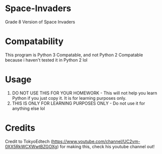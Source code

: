 # Space-Invaders
Grade 8 Version of Space Invaders

# Compatability
This program is Python 3 Compatable, and not Python 2 Compatable because i haven't tested it in Python 2 lol

# Usage
1. DO NOT USE THIS FOR YOUR HOMEWORK - This will not help you learn Python if you just copy it. It is for learning purposes only.
2. THIS IS ONLY FOR LEARNING PURPOSES ONLY - Do not use it for anything else lol

# Credits 
Credit to TokyoEdtech (https://www.youtube.com/channel/UC2vm-0XX5RkWCXWwtBZGOXg) for making this, check his youtube channel out!
